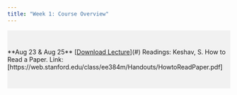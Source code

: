 ```yaml
---
title: "Week 1: Course Overview"
---
```


<div style="background-color:rgba(0, 0, 0, 0.0470588); text-align:left; vertical-align: middle; padding:40px 0;">
**Aug 23 & Aug 25**   
[<a  href="/lectures/08_23_22-AREC-705.pdf" target="_blank">Download Lecture</a>](#)
Readings:
Keshav, S. How to Read a Paper. Link:
[https://web.stanford.edu/class/ee384m/Handouts/HowtoReadPaper.pdf]
</div>


